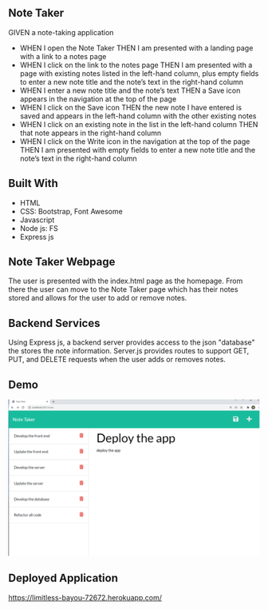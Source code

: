 ## Note Taker 
GIVEN a note-taking application

- WHEN I open the Note Taker THEN I am presented with a landing page with a link to a notes page
- WHEN I click on the link to the notes page THEN I am presented with a page with existing notes listed in the left-hand column, plus empty fields to enter a new note title and the note’s text in the right-hand column
- WHEN I enter a new note title and the note’s text THEN a Save icon appears in the navigation at the top of the page
- WHEN I click on the Save icon THEN the new note I have entered is saved and appears in the left-hand column with the other existing notes
- WHEN I click on an existing note in the list in the left-hand column THEN that note appears in the right-hand column
- WHEN I click on the Write icon in the navigation at the top of the page THEN I am presented with empty fields to enter a new note title and the note’s text in the right-hand column

## Built With
- HTML
- CSS: Bootstrap, Font Awesome
- Javascript
- Node js: FS
- Express js

## Note Taker Webpage
The user is presented with the index.html page as the homepage.  From there the user can move to the Note Taker page which has their notes stored and allows for the user to add or remove notes.

## Backend Services
Using Express js, a backend server provides access to the json "database" the stores the note information.  Server.js provides routes to support GET, PUT, and DELETE requests when the user adds or removes notes.

## Demo
<img src=https://github.com/texrob20/note-taker/blob/main/demo/note-taker-demo.png>

## Deployed Application
https://limitless-bayou-72672.herokuapp.com/